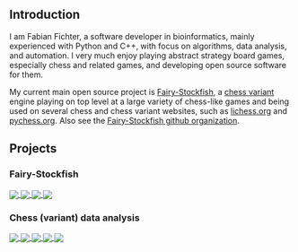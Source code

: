 ## Introduction
I am Fabian Fichter, a software developer in bioinformatics, mainly experienced with Python and C++, with focus on algorithms, data analysis, and automation. I very much enjoy playing abstract strategy board games, especially chess and related games, and developing open source software for them.

My current main open source project is [Fairy-Stockfish](https://fairy-stockfish.github.io/), a [chess variant](https://en.wikipedia.org/wiki/Chess_variant) engine playing on top level at a large variety of chess-like games and being used on several chess and chess variant websites, such as [lichess.org](https://github.com/lichess-org/lila) and [pychess.org](https://github.com/gbtami/pychess-variants). Also see the [Fairy-Stockfish github organization](https://github.com/fairy-stockfish).

## Projects
### Fairy-Stockfish
<a href="https://github.com/fairy-stockfish/Fairy-Stockfish">
  <img align="center" src="https://github-readme-stats-ianfab.vercel.app/api/pin/?username=fairy-stockfish&repo=Fairy-Stockfish&theme=algolia" />
</a>
<a href="https://github.com/ianfab/fairyground">
  <img align="center" src="https://github-readme-stats-ianfab.vercel.app/api/pin/?username=ianfab&repo=fairyground&theme=algolia" />
</a>
<a href="https://github.com/fairy-stockfish/variant-nnue-pytorch">
  <img align="center" src="https://github-readme-stats-ianfab.vercel.app/api/pin/?username=fairy-stockfish&repo=variant-nnue-pytorch&theme=algolia" />
</a>
<a href="https://github.com/fairy-stockfish/fairy-stockfish.wasm">
  <img align="center" src="https://github-readme-stats-ianfab.vercel.app/api/pin/?username=fairy-stockfish&repo=fairy-stockfish.wasm&theme=algolia" />
</a>

### Chess (variant) data analysis
<a href="https://github.com/ianfab/chess-variant-stats">
  <img align="center" src="https://github-readme-stats-ianfab.vercel.app/api/pin/?username=ianfab&repo=chess-variant-stats&theme=algolia" />
</a>
<a href="https://github.com/ianfab/chess-variant-puzzler">
  <img align="center" src="https://github-readme-stats-ianfab.vercel.app/api/pin/?username=ianfab&repo=chess-variant-puzzler&theme=algolia" />
</a>
<a href="https://github.com/ianfab/chess-variant-mcts">
  <img align="center" src="https://github-readme-stats-ianfab.vercel.app/api/pin/?username=ianfab&repo=chess-variant-mcts&theme=algolia" />
</a>
<a href="https://github.com/ianfab/understanding-chess-variants">
  <img align="center" src="https://github-readme-stats-ianfab.vercel.app/api/pin/?username=ianfab&repo=understanding-chess-variants&theme=algolia" />
</a>
<a href="https://github.com/ianfab/chess-analysis">
  <img align="center" src="https://github-readme-stats-ianfab.vercel.app/api/pin/?username=ianfab&repo=chess-analysis&theme=algolia" />
</a>

